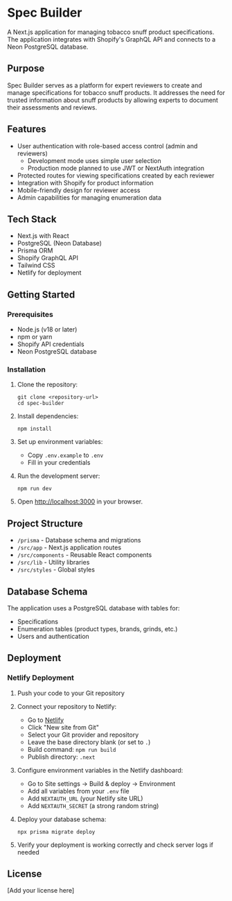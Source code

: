 # Spec Builder

A Next.js application for managing tobacco snuff product specifications. The application integrates with Shopify's GraphQL API and connects to a Neon PostgreSQL database.

## Purpose

Spec Builder serves as a platform for expert reviewers to create and manage specifications for tobacco snuff products. It addresses the need for trusted information about snuff products by allowing experts to document their assessments and reviews.

## Features

- User authentication with role-based access control (admin and reviewers)
  - Development mode uses simple user selection
  - Production mode planned to use JWT or NextAuth integration
- Protected routes for viewing specifications created by each reviewer
- Integration with Shopify for product information
- Mobile-friendly design for reviewer access
- Admin capabilities for managing enumeration data

## Tech Stack

- Next.js with React
- PostgreSQL (Neon Database)
- Prisma ORM
- Shopify GraphQL API
- Tailwind CSS
- Netlify for deployment

## Getting Started

### Prerequisites

- Node.js (v18 or later)
- npm or yarn
- Shopify API credentials
- Neon PostgreSQL database

### Installation

1. Clone the repository:
   ```
   git clone <repository-url>
   cd spec-builder
   ```

2. Install dependencies:
   ```
   npm install
   ```

3. Set up environment variables:
   - Copy `.env.example` to `.env`
   - Fill in your credentials

4. Run the development server:
   ```
   npm run dev
   ```

5. Open [http://localhost:3000](http://localhost:3000) in your browser.

## Project Structure

- `/prisma` - Database schema and migrations
- `/src/app` - Next.js application routes
- `/src/components` - Reusable React components
- `/src/lib` - Utility libraries
- `/src/styles` - Global styles

## Database Schema

The application uses a PostgreSQL database with tables for:
- Specifications
- Enumeration tables (product types, brands, grinds, etc.)
- Users and authentication

## Deployment

### Netlify Deployment

1. Push your code to your Git repository

2. Connect your repository to Netlify:
   - Go to [Netlify](https://app.netlify.com/)
   - Click "New site from Git"
   - Select your Git provider and repository
   - Leave the base directory blank (or set to `.`)
   - Build command: `npm run build`
   - Publish directory: `.next`

3. Configure environment variables in the Netlify dashboard:
   - Go to Site settings → Build & deploy → Environment
   - Add all variables from your `.env` file
   - Add `NEXTAUTH_URL` (your Netlify site URL)
   - Add `NEXTAUTH_SECRET` (a strong random string)

4. Deploy your database schema:
   ```
   npx prisma migrate deploy
   ```

5. Verify your deployment is working correctly and check server logs if needed

## License

[Add your license here]
